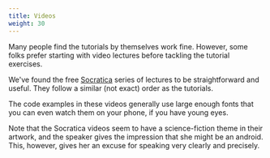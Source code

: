 ```yaml
---
title: Videos
weight: 30
---
```


Many people find the tutorials by themselves work fine. However, some folks
prefer starting with video lectures before tackling the tutorial exercises.

We've found the free
[Socratica](https://www.youtube.com/playlist?list=PLi01XoE8jYohWFPpC17Z-wWhPOSuh8Er-)
series of lectures to be straightforward and useful. They follow a similar (not exact)
order as the tutorials.

The code examples in these videos generally use large enough fonts that you can
even watch them on your phone, if you have young eyes.

Note that the Socratica videos seem to have a science-fiction theme in their
artwork, and the speaker gives the impression that she might be an android.
This, however, gives her an excuse for speaking very clearly and precisely.
